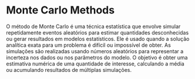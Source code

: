 # Monte Carlo Methods

O método de Monte Carlo é uma técnica estatística que envolve simular repetidamente eventos aleatórios para estimar quantidades desconhecidas ou gerar resultados em modelos estatísticos. Ele é usado quando a solução analítica exata para um problema é difícil ou impossível de obter. As simulações são realizadas usando números aleatórios para representar a incerteza nos dados ou nos parâmetros do modelo. O objetivo é obter uma estimativa numérica de uma quantidade de interesse, calculando a média ou acumulando resultados de múltiplas simulações.